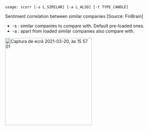 ```text
usage: scorr [-s L_SIMILAR] [-a L_ALSO] [-t TYPE_CANDLE]
```

Sentiment correlation between similar companies [Source: FinBrain]

* -s : similar companies to compare with. Default pre-loaded ones.
* -a : apart from loaded similar companies also compare with.

<img width="282" alt="Captura de ecrã 2021-03-20, às 15 57 01" src="https://user-images.githubusercontent.com/25267873/111920499-4521e780-8a87-11eb-9533-6844ba92f8f0.png">
